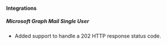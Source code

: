 
#### Integrations
##### Microsoft Graph Mail Single User
- Added support to handle a 202 HTTP response status code.
